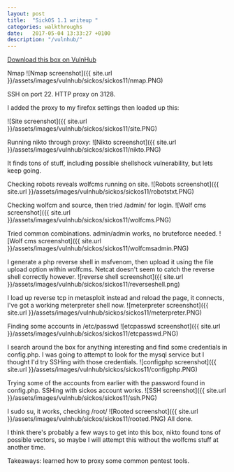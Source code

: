 ```yaml
---
layout: post
title:  "SickOS 1.1 writeup "
categories: walkthroughs
date:   2017-05-04 13:33:27 +0100
description: "/vulnhub/"
---
```


[Download this box on VulnHub](https://www.vulnhub.com/entry/sickos-11,132/)

Nmap
![Nmap screenshot]({{ site.url }}/assets/images/vulnhub/sickos/sickos11/nmap.PNG)

SSH on port 22.
HTTP proxy on 3128.

I added the proxy to my firefox settings then loaded up this:

![Site screenshot]({{ site.url }}/assets/images/vulnhub/sickos/sickos11/site.PNG)

Running nikto through proxy:
![Nikto screenshot]({{ site.url }}/assets/images/vulnhub/sickos/sickos11/nikto.PNG)

It finds tons of stuff, including possible shellshock vulnerability, but lets keep going.

Checking robots reveals wolfcms running on site.
![Robots screenshot]({{ site.url }}/assets/images/vulnhub/sickos/sickos11/robotstxt.PNG)

Checking wolfcm and source, then tried /admin/ for login.
![Wolf cms screenshot]({{ site.url }}/assets/images/vulnhub/sickos/sickos11/wolfcms.PNG)

Tried common combinations. admin/admin works, no bruteforce needed.
![Wolf cms screenshot]({{ site.url }}/assets/images/vulnhub/sickos/sickos11/wolfcmsadmin.PNG)

I generate a php reverse shell in msfvenom, then upload it using the file upload option within wolfcms. Netcat doesn't seem to catch the reverse shell correctly however.
![reverse shell screenshot]({{ site.url }}/assets/images/vulnhub/sickos/sickos11/reverseshell.png)

I load up reverse tcp in metasploit instead and reload the page, it connects, I've got a working meterpreter shell now.
![meterpreter screenshot]({{ site.url }}/assets/images/vulnhub/sickos/sickos11/meterpreter.PNG)

Finding some accounts in /etc/passwd
![etcpasswd screenshot]({{ site.url }}/assets/images/vulnhub/sickos/sickos11/etcpasswd.PNG)

I search around the box for anything interesting and find some credentials in config.php. I was going to attempt to look for the mysql service but I thought I'd try SSHing with those credentials.
![configphp screenshot]({{ site.url }}/assets/images/vulnhub/sickos/sickos11/configphp.PNG)

Trying some of the accounts from earlier with the password found in config.php. SSHing with sickos account works.
![SSH screenshot]({{ site.url }}/assets/images/vulnhub/sickos/sickos11/ssh.PNG)

I sudo su, it works, checking /root/
![Rooted screenshot]({{ site.url }}/assets/images/vulnhub/sickos/sickos11/rooted.PNG)
All done.

I think there's probably a few ways to get into this box, nikto found tons of possible vectors, so maybe I will attempt this without the wolfcms stuff at another time.

Takeaways: learned how to proxy some common pentest tools.


